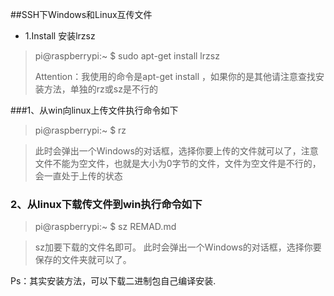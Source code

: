##SSH下Windows和Linux互传文件

* 1.Install 安装lrzsz
>  pi@raspberrypi:~ $ sudo apt-get install lrzsz
>  
>Attention：我使用的命令是apt-get install ，如果你的是其他请注意查找安装方法，单独的rz或sz是不行的

###1、从win向linux上传文件执行命令如下

>  pi@raspberrypi:~ $ rz

>此时会弹出一个Windows的对话框，选择你要上传的文件就可以了，注意文件不能为空文件，也就是大小为0字节的文件，文件为空文件是不行的，会一直处于上传的状态

### 2、从linux下载传文件到win执行命令如下
> pi@raspberrypi:~ $ sz REMAD.md  

>sz加要下载的文件名即可。
>此时会弹出一个Windows的对话框，选择你要保存的文件夹就可以了。

Ps：其实安装方法，可以下载二进制包自己编译安装.





